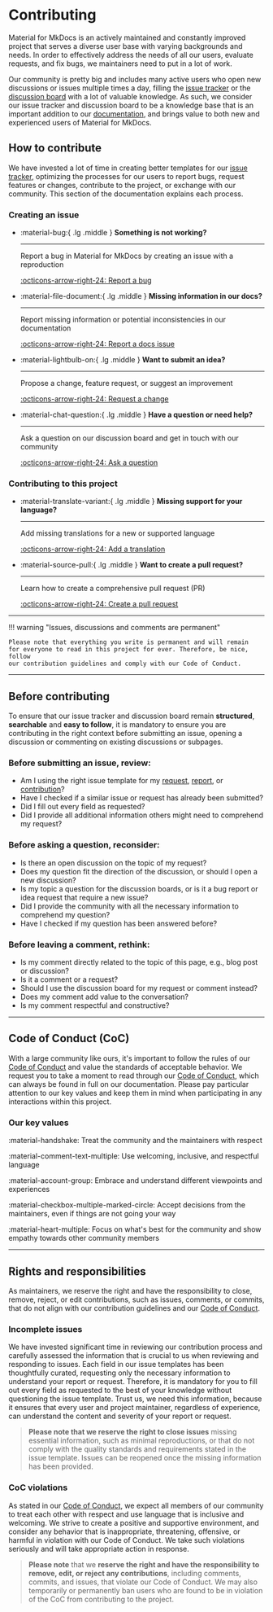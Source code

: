 # Contributing

Material for MkDocs is an actively maintained and constantly improved project 
that serves a diverse user base with varying backgrounds and needs. In order to 
effectively address the needs of all our users, evaluate requests, and fix bugs, 
we maintainers need to put in a lot of work.

Our community is pretty big and includes many active users who open new 
discussions or issues multiple times a day, filling the [issue tracker] or the 
[discussion board] with a lot of valuable knowledge. As such, we consider our 
issue tracker and discussion board to be a knowledge base that is an important 
addition to our [documentation], and brings value to both new and experienced 
users of Material for MkDocs. 

## How to contribute

We have invested a lot of time in creating better templates for our
[issue tracker], optimizing the processes for our users to report bugs, request
features or changes, contribute to the project, or exchange with our community. 
This section of the documentation explains each process.

### Creating an issue

<div class="grid cards" markdown>

-   :material-bug:{ .lg .middle } __Something is not working?__

    ---

    Report a bug in Material for MkDocs by creating an issue with a reproduction

    [:octicons-arrow-right-24: Report a bug][report a bug]

-   :material-file-document:{ .lg .middle } __Missing information in our docs?__

    ---

    Report missing information or potential inconsistencies in our documentation

    [:octicons-arrow-right-24: Report a docs issue][report a docs issue]

-   :material-lightbulb-on:{ .lg .middle } __Want to submit an idea?__

    ---

    Propose a change, feature request, or suggest an improvement

    [:octicons-arrow-right-24: Request a change][request a change]

-   :material-chat-question:{ .lg .middle } __Have a question or need help?__

    ---

    Ask a question on our discussion board and get in touch with our community

    [:octicons-arrow-right-24: Ask a question][ask a question]

</div>

### Contributing to this project

<div class="grid cards" markdown>

-   :material-translate-variant:{ .lg .middle } __Missing support for your language?__

    ---

    Add missing translations for a new or supported language

    [:octicons-arrow-right-24: Add a translation](https://github.com/squidfunk/mkdocs-material/adding-a-translation)

-   :material-source-pull:{ .lg .middle } __Want to create a pull request?__

    ---

    Learn how to create a comprehensive pull request (PR)

    [:octicons-arrow-right-24: Create a pull request](https://github.com/squidfunk/mkdocs-material/creating-a-pull-request)

</div>

  [report a bug]: reporting-a-bug.md
  [report a docs issue]: reporting-a-docs-issue.md
  [request a change]: requesting-a-change.md
  [ask a question]: https://github.com/squidfunk/mkdocs-material/discussions

---

!!! warning "Issues, discussions and comments are permanent"

    Please note that everything you write is permanent and will remain 
    for everyone to read in this project for ever. Therefore, be nice, follow
    our contribution guidelines and comply with our Code of Conduct.

---

## Before contributing

To ensure that our issue tracker and discussion board remain __structured__, 
__searchable__ and __easy to follow__, it is mandatory to ensure you are 
contributing in the right context before submitting an issue, opening a 
discussion or commenting on existing discussions or subpages.

### Before submitting an issue, review:

- Am I using the right issue template for my [request], [report], or [contribution]?           
- Have I checked if a similar issue or request has already been submitted?
- Did I fill out every field as requested?
- Did I provide all additional information others might need to comprehend my request?

 [request]: https://github.com/squidfunk/mkdocs-material/issues/new?assignees=&labels=&template=03-request-a-change.yml
 [report]: https://github.com/squidfunk/mkdocs-material/issues/new?assignees=&labels=&template=01-report-a-bug.yml
 [contribution]: https://github.com/squidfunk/mkdocs-material/issues/new?assignees=&labels=change+request&template=04-add-a-translation.yml&title=Add+translations+for+...

### Before asking a question, reconsider:

- Is there an open discussion on the topic of my request?
- Does my question fit the direction of the discussion, or should I open a new discussion?
- Is my topic a question for the discussion boards, or is it a bug report or idea request that require a new issue?
- Did I provide the community with all the necessary information to comprehend my question?
- Have I checked if my question has been answered before?

### Before leaving a comment, rethink:

- Is my comment directly related to the topic of this page, e.g., blog post or discussion?
- Is it a comment or a request?
- Should I use the discussion board for my request or comment instead?
- Does my comment add value to the conversation?
- Is my comment respectful and constructive?

---

## Code of Conduct (CoC)

With a large community like ours, it's important to follow the rules of our
[Code of Conduct] and value the standards of acceptable behavior. We request you 
to take a moment to read through our [Code of Conduct], which can always be found 
in full on our documentation. Please pay particular attention to our key values 
and keep them in mind when participating in any interactions within this project.

### Our key values

:material-handshake: Treat the community and the maintainers with respect

:material-comment-text-multiple: Use welcoming, inclusive, and respectful language

:material-account-group: Embrace and understand different viewpoints and experiences

:material-checkbox-multiple-marked-circle: Accept decisions from the maintainers, even if things are not going your way

:material-heart-multiple: Focus on what's best for the community and show empathy towards other community members

---

## Rights and responsibilities

As maintainers, we reserve the right and have the responsibility to close, 
remove, reject, or edit contributions, such as issues, comments, or commits, 
that do not align with our contribution guidelines and our [Code of Conduct].

### Incomplete issues

We have invested significant time in reviewing our contribution process and 
carefully assessed the information that is crucial to us when reviewing and 
responding to issues. Each field in our issue templates has been thoughtfully 
curated, requesting only the necessary information to understand your report or 
request. Therefore, it is mandatory for you to fill out every field as requested 
to the best of your knowledge without questioning the issue template. Trust us, 
we need this information, because it ensures that every user and project
maintainer, regardless of experience, can understand the content and severity of 
your report or request.

> __Please note that we reserve the right to close issues__ missing essential 
> information, such as minimal reproductions, or that do not comply with 
> the quality standards and requirements stated in the issue template. Issues 
> can be reopened once the missing information has been provided.


### CoC violations

As stated in our [Code of Conduct], we expect all members of our community to treat 
each other with respect and use language that is inclusive and welcoming. We 
strive to create a positive and supportive environment, and consider any 
behavior that is inappropriate, threatening, offensive, or harmful in violation 
with our Code of Conduct. We take such violations seriously and will take 
appropriate action in response.

> __Please note__ that we __reserve the right and have the responsibility to remove, edit, or reject any contributions__,
> including comments, commits, and issues, that violate our Code of Conduct. We 
> may also temporarily or permanently ban users who are found to be in violation 
> of the CoC from contributing to the project.

  [discussion board]: https://github.com/squidfunk/mkdocs-material/discussions
  [issue tracker]: https://github.com/squidfunk/mkdocs-material/issues
  [documentation]: https://squidfunk.github.io/mkdocs-material/
  [Code of Conduct]: https://github.com/squidfunk/mkdocs-material/blob/master/CODE_OF_CONDUCT.md

